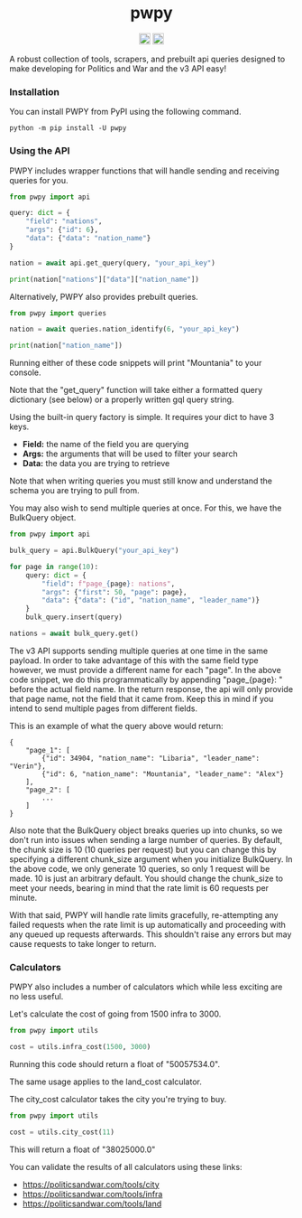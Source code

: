 <div align="center">
    <h1>pwpy</h1>
    <a href="https://pypi.org/project/pwpy"><img height="20" alt="Supported python versions" src="https://img.shields.io/pypi/pyversions/pwpy"></a>
    <a href="https://pypi.org/project/pwpy"><img height="20" alt="PyPI version" src="https://img.shields.io/pypi/v/pwpy"></a>
</div>

A robust collection of tools, scrapers, and prebuilt api queries designed to make developing for Politics and War and the v3 API easy!

### Installation
You can install PWPY from PyPI using the following command.
```commandline
python -m pip install -U pwpy
```

### Using the API
PWPY includes wrapper functions that will handle sending and receiving queries for you.
```python
from pwpy import api

query: dict = {
    "field": "nations",
    "args": {"id": 6},
    "data": {"data": "nation_name"}
}

nation = await api.get_query(query, "your_api_key")

print(nation["nations"]["data"]["nation_name"])
```
Alternatively, PWPY also provides prebuilt queries.
```python
from pwpy import queries

nation = await queries.nation_identify(6, "your_api_key")

print(nation["nation_name"])
```
Running either of these code snippets will print "Mountania" to your console.

Note that the "get_query" function will take either a formatted query dictionary (see below) or a properly written gql query string.

Using the built-in query factory is simple. It requires your dict to have 3 keys.

* **Field:** the name of the field you are querying
* **Args:** the arguments that will be used to filter your search
* **Data:** the data you are trying to retrieve

Note that when writing queries you must still know and understand the schema you are trying to pull from.

You may also wish to send multiple queries at once. For this, we have the BulkQuery object.

```python
from pwpy import api

bulk_query = api.BulkQuery("your_api_key")

for page in range(10):
    query: dict = {
        "field": f"page_{page}: nations",
        "args": {"first": 50, "page": page},
        "data": {"data": ("id", "nation_name", "leader_name")}
    }
    bulk_query.insert(query)

nations = await bulk_query.get()
```
The v3 API supports sending multiple queries at one time in the same payload. In order to take advantage of this with the
same field type however, we must provide a different name for each "page". In the above code snippet, we do this
programmatically by appending "page_{page}: " before the actual field name. In the return response, the api will only
provide that page name, not the field that it came from. Keep this in mind if you intend to send multiple pages from
different fields. 

This is an example of what the query above would return:
```
{
    "page_1": [
        {"id": 34904, "nation_name": "Libaria", "leader_name": "Verin"},
        {"id": 6, "nation_name": "Mountania", "leader_name": "Alex"}
    ],
    "page_2": [
        ...
    ]
}
```

Also note that the BulkQuery object breaks queries up into chunks, so we don't run into issues when sending a large number
of queries. By default, the chunk size is 10 (10 queries per request) but you can change this by specifying a different
chunk_size argument when you initialize BulkQuery. In the above code, we only generate 10 queries, so only 1 request will
be made. 10 is just an arbitrary default. You should change the chunk_size to meet your needs, bearing in mind that the
rate limit is 60 requests per minute.

With that said, PWPY will handle rate limits gracefully, re-attempting any failed requests when the rate limit is up
automatically and proceeding with any queued up requests afterwards. This shouldn't raise any errors but may cause
requests to take longer to return.

### Calculators

PWPY also includes a number of calculators which while less exciting are no less useful.

Let's calculate the cost of going from 1500 infra to 3000.

```python
from pwpy import utils

cost = utils.infra_cost(1500, 3000)
```
Running this code should return a float of "50057534.0".

The same usage applies to the land_cost calculator.

The city_cost calculator takes the city you're trying to buy.

```python
from pwpy import utils

cost = utils.city_cost(11)
```
This will return a float of "38025000.0"

You can validate the results of all calculators using these links:
* https://politicsandwar.com/tools/city
* https://politicsandwar.com/tools/infra
* https://politicsandwar.com/tools/land